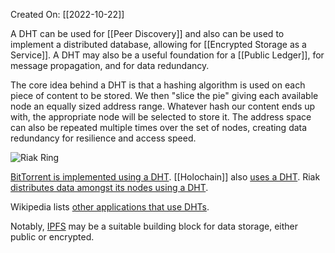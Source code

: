 Created On: [[2022-10-22]] 

A DHT can be used for [[Peer Discovery]] and also can be used to implement a distributed database, allowing for [[Encrypted Storage as a Service]].  A DHT may also be a useful foundation for a [[Public Ledger]], for message propagation, and for data redundancy.

The core idea behind a DHT is that a hashing algorithm is used on each piece of content to be stored.  We then "slice the pie" giving each available node an equally sized address range.  Whatever hash our content ends up with, the appropriate node will be selected to store it.  The address space can also be repeated multiple times over the set of nodes, creating data redundancy for resilience and access speed.

![Riak Ring](https://docs.riak.com/images/riak-ring.png)

[BitTorrent is implemented using a DHT](https://www.maketecheasier.com/how-bittorrent-dht-peer-discovery-works/).  [[Holochain]] also [uses a DHT](https://developer.holochain.org/concepts/4_dht/).  Riak [distributes data amongst its nodes using a DHT](https://docs.riak.com/riak/kv/2.2.3/learn/concepts/clusters.1.html).

Wikipedia lists [other applications that use DHTs](https://en.wikipedia.org/wiki/Distributed_hash_table#Examples).

Notably, [IPFS](https://ipfs.tech/) may be a suitable building block for data storage, either public or encrypted.

